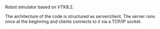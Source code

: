 Robot simulator based on VTK8.2.

The architecture of the code is structured as server/client. The server runs once at the beginning and clients connects to it via a TCP/IP socket.


